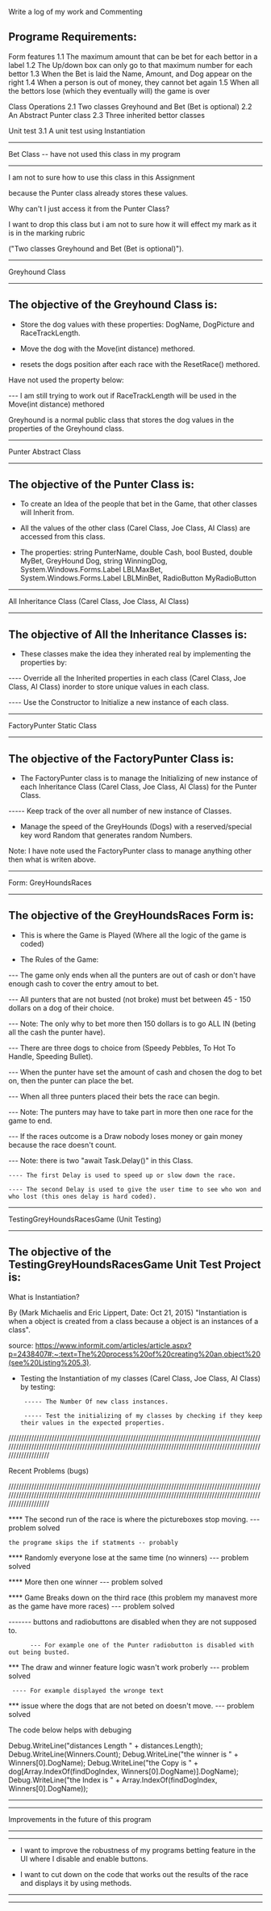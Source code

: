 Write a log of my work and Commenting 

Programe Requirements:
-------------------------------------
Form features
    1.1 The maximum amount that can be bet for each bettor in a label
    1.2 The Up/down box can only go to that maximum number for each bettor
    1.3 When the Bet is laid the Name, Amount, and Dog appear on the right
    1.4 When a person is out of money, they cannot bet again 
    1.5 When all the bettors lose (which they eventually will) the game is over

Class Operations
    2.1 Two classes Greyhound and Bet (Bet is optional)
    2.2 An Abstract Punter class
    2.3 Three inherited bettor classes

Unit test
    3.1 A unit test using Instantiation


***********************************************************************************************************************************************************************************************************************

Bet Class -- have not used this class in my program

***********************************************************************************************************************************************************************************************************************

I am not to sure how to use this class in this Assignment

because the Punter class already stores these values. 

Why can't I just access it from the Punter Class?


I want to drop this class but i am not to sure how it will effect my mark as it is in the marking rubric 

("Two classes Greyhound and Bet (Bet is optional)").




***********************************************************************************************************************************************************************************************************************

Greyhound Class

***********************************************************************************************************************************************************************************************************************

The objective of the Greyhound Class is:
----------------------------------------

* Store the dog values with these properties: DogName, DogPicture and RaceTrackLength.

* Move the dog with the Move(int distance) methored.

* resets the dogs position after each race with the ResetRace() methored.


Have not used the property below:

--- I am still trying to work out if RaceTrackLength will be used in the Move(int distance) methored 

Greyhound is a normal public class that stores the dog values in the properties of the Greyhound class. 




***********************************************************************************************************************************************************************************************************************

Punter Abstract Class

***********************************************************************************************************************************************************************************************************************

The objective of the Punter Class is:
---------------------------------------

* To create an Idea of the people that bet in the Game, that other classes will Inherit from.

* All the values of the other class (Carel Class, Joe Class, AI Class) are accessed from this class.

- The properties: string PunterName, double Cash, bool Busted, double MyBet, GreyHound Dog, string WinningDog, System.Windows.Forms.Label LBLMaxBet, 
                  System.Windows.Forms.Label LBLMinBet, RadioButton MyRadioButton 

***********************************************************************************************************************************************************************************************************************

All Inheritance Class (Carel Class, Joe Class, AI Class)

***********************************************************************************************************************************************************************************************************************
The objective of All the Inheritance Classes is:
------------------------------------------------

* These classes make the idea they inherated real by implementing the properties by:

---- Override all the Inherited properties in each class (Carel Class, Joe Class, AI Class) inorder to store unique values in each class. 

---- Use the Constructor to Initialize a new instance of each class.

***********************************************************************************************************************************************************************************************************************

FactoryPunter Static Class

***********************************************************************************************************************************************************************************************************************
The objective of the FactoryPunter Class is:
--------------------------------------------

* The FactoryPunter class is to manage the Initializing of new instance of each Inheritance Class (Carel Class, Joe Class, AI Class) for the Punter Class.

----- Keep track of the over all number of new instance of Classes.

* Manage the speed of the GreyHounds (Dogs) with a reserved/special key word Random that generates random Numbers. 


Note: I have note used the FactoryPunter class to manage anything other then what is writen above.



***********************************************************************************************************************************************************************************************************************

Form: GreyHoundsRaces

***********************************************************************************************************************************************************************************************************************
The objective of the GreyHoundsRaces Form is:
---------------------------------------------

* This is where the Game is Played (Where all the logic of the game is coded)

* The Rules of the Game:

--- The game only ends when all the punters are out of cash or don't have enough cash to cover the entry amout to bet.

--- All punters that are not busted (not broke) must bet between 45 - 150 dollars on a dog of their choice.

--- Note: The only why to bet more then 150 dollars is to go ALL IN (beting all the cash the punter have).

--- There are three dogs to choice from (Speedy Pebbles, To Hot To Handle, Speeding Bullet).

--- When the punter have set the amount of cash and chosen the dog to bet on, then the punter can place the bet.

--- When all three punters placed their bets the race can begin.

--- Note: The punters may have to take part in more then one race for the game to end. 

--- If the races outcome is a Draw nobody loses money or gain money because the race doesn't count.

--- Note: there is two "await Task.Delay()" in this Class.

    ---- The first Delay is used to speed up or slow down the race.

    ---- The second Delay is used to give the user time to see who won and who lost (this ones delay is hard coded).




***********************************************************************************************************************************************************************************************************************

TestingGreyHoundsRacesGame (Unit Testing)

***********************************************************************************************************************************************************************************************************************
The objective of the TestingGreyHoundsRacesGame Unit Test Project is:
---------------------------------------------------------------------

What is Instantiation?

By (Mark Michaelis and Eric Lippert, Date: Oct 21, 2015) "Instantiation is when a object is created from a class because a object is an instances of a class".

source: https://www.informit.com/articles/article.aspx?p=2438407#:~:text=The%20process%20of%20creating%20an,object%20(see%20Listing%205.3).


* Testing the Instantiation of my classes (Carel Class, Joe Class, AI Class) by testing: 

       ----- The Number Of new class instances.

       ----- Test the initializing of my classes by checking if they keep their values in the expected properties.

//////////////////////////////////////////////////////////////////////////////////////////////////////////////////////////////////////////////////////////////////////////////////////////////////////////////////////

Recent Problems (bugs)

//////////////////////////////////////////////////////////////////////////////////////////////////////////////////////////////////////////////////////////////////////////////////////////////////////////////////////


**** The second run of the race is where the pictureboxes stop moving. --- problem solved
     
    the programe skips the if statments -- probably


**** Randomly everyone lose at the same time (no winners) ---  problem solved


**** More then one winner ---  problem solved


**** Game Breaks down on the third race (this problem my manavest more as the game have more races) ---  problem solved

------- buttons and radiobuttons are disabled when they are not supposed to.

          --- For example one of the Punter radiobutton is disabled with out being busted.


*** The draw and winner feature logic wasn't work proberly  ---  problem solved

     ---- For example displayed the wronge text


*** issue where the dogs that are not beted on doesn't move. ---  problem solved





The code below helps with debuging 
            
Debug.WriteLine("distances Length " + distances.Length);
Debug.WriteLine(Winners.Count);
Debug.WriteLine("the winner is " + Winners[0].DogName);
Debug.WriteLine("the Copy is " + dog[Array.IndexOf(findDogIndex, Winners[0].DogName)].DogName);
Debug.WriteLine("the Index is " + Array.IndexOf(findDogIndex, Winners[0].DogName));





----------------------------------------------------------------------------------------------------------------------------------------------------------------------------------------------------------------------------------------------------------------------------
----------------------------------------------------------------------------------------------------------------------------------------------------------------------------------------------------------------------------------------------------------------------------

Improvements in the future of this program

----------------------------------------------------------------------------------------------------------------------------------------------------------------------------------------------------------------------------------------------------------------------------
----------------------------------------------------------------------------------------------------------------------------------------------------------------------------------------------------------------------------------------------------------------------------

* I want to improve the robustness of my programs betting feature in the UI where I disable and enable buttons.

* I want to cut down on the code that works out the results of the race and displays it by using methods.

----------------------------------------------------------------------------------------------------------------------------------------------------------------------------------------------------------------------------------------------------------------------------
----------------------------------------------------------------------------------------------------------------------------------------------------------------------------------------------------------------------------------------------------------------------------








